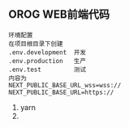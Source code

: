 ## OROG WEB前端代码

    环境配置
    在项目根目录下创建
    .env.development  开发
    .env.production   生产
    .env.test         测试
    内容为
    NEXT_PUBLIC_BASE_URL_wss=wss://
    NEXT_PUBLIC_BASE_URL=https://

1. yarn
2. 